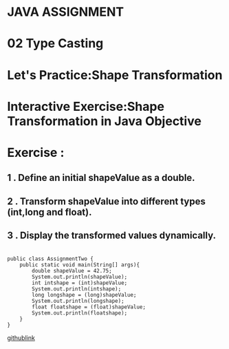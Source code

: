 # **JAVA ASSIGNMENT**
# **02 Type Casting**
# **<P>Let's Practice:Shape Transformation<P>**
# **<P>Interactive Exercise:Shape Transformation in Java Objective<P>**
# **Exercise :**
## <p>1 . Define an initial shapeValue as a double.<P>
## <P>2 . Transform shapeValue into different types (**int,long and float**).<P>
## <p>3 . Display the transformed values dynamically.<P>
```

public class AssignmentTwo {
    public static void main(String[] args){
        double shapeValue = 42.75;
        System.out.println(shapeValue);
        int intshape = (int)shapeValue;
        System.out.println(intshape);
        long longshape = (long)shapeValue;
        System.out.println(longshape);
        float floatshape = (float)shapeValue;
        System.out.println(floatshape);
    }
}
```

[githublink](https://github.com/Aromalpriyan/Assignment-2)
